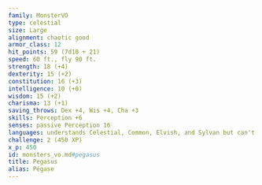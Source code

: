 ```yaml
---
family: MonsterVO
type: celestial
size: Large
alignment: chaotic good
armor_class: 12
hit_points: 59 (7d10 + 21)
speed: 60 ft., fly 90 ft.
strength: 18 (+4)
dexterity: 15 (+2)
constitution: 16 (+3)
intelligence: 10 (+0)
wisdom: 15 (+2)
charisma: 13 (+1)
saving_throws: Dex +4, Wis +4, Cha +3
skills: Perception +6
senses: passive Perception 16
languages: understands Celestial, Common, Elvish, and Sylvan but can't speak
challenge: 2 (450 XP)
x_p: 450
id: monsters_vo.md#pegasus
title: Pegasus
alias: Pégase
---
```


